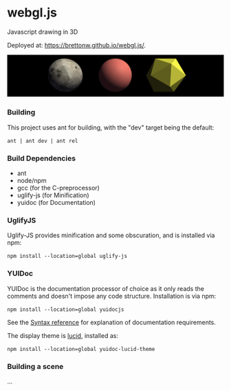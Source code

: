 # webgl.js
Javascript drawing in 3D 

Deployed at: https://brettonw.github.io/webgl.js/.

![sample](src/main/webapp/img/sample.png)

### Building
This project uses ant for building, with the "dev" target being the default:
 
    ant | ant dev | ant rel

### Build Dependencies
* ant
* node/npm
* gcc (for the C-preprocessor)
* uglify-js (for Minification)
* yuidoc (for Documentation)

### UglifyJS
Uglify-JS provides minification and some obscuration, and is installed via npm:

    npm install --location=global uglify-js

### YUIDoc
YUIDoc is the documentation processor of choice as it only reads the comments and doesn't impose any code structure. Installation is via npm:
 
    npm install --location=global yuidocjs
    
See the [Syntax reference](http://yui.github.io/yuidoc/) for explanation of documentation requirements.

The display theme is [lucid](https://www.npmjs.com/package/yuidoc-lucid-theme), installed as:

    npm install --location=global yuidoc-lucid-theme
    
### Building a scene
...
